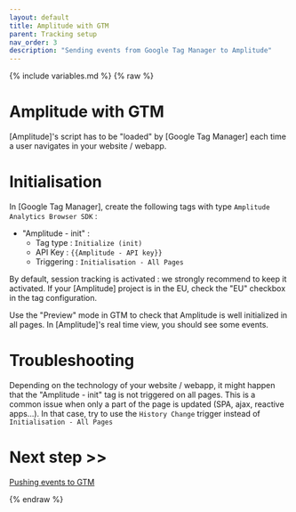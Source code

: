 ```yaml
---
layout: default
title: Amplitude with GTM
parent: Tracking setup
nav_order: 3
description: "Sending events from Google Tag Manager to Amplitude"
---
```

{% include variables.md %}
{% raw %}

# Amplitude with GTM

[Amplitude]'s script has to be "loaded" by [Google Tag Manager] each time a user navigates in your website / webapp.

# Initialisation
In [Google Tag Manager], create the following tags with type ``Amplitude Analytics Browser SDK`` :
- "Amplitude - init" :
	* Tag type : ``Initialize (init)``
	* API Key : ``{{Amplitude - API key}}``
	* Triggering : ``Initialisation - All Pages``

By default, session tracking is activated : we strongly recommend to keep it activated.
If your [Amplitude] project is in the EU, check the "EU" checkbox in the tag configuration.

Use the "Preview" mode in GTM to check that Amplitude is well initialized in all pages. In [Amplitude]'s real time view, you should see some events. 

# Troubleshooting

Depending on the technology of your website / webapp, it might happen that the "Amplitude - init" tag is not triggered on all pages. This is a common issue when only a part of the page is updated (SPA, ajax, reactive apps...).
In that case, try to use the ``History Change`` trigger instead of ``Initialisation - All Pages``

# Next step >>

[Pushing events to GTM](/pages/GTM/Events)

{% endraw %}
